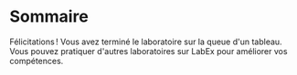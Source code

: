 # Sommaire

Félicitations ! Vous avez terminé le laboratoire sur la queue d'un tableau. Vous pouvez pratiquer d'autres laboratoires sur LabEx pour améliorer vos compétences.
